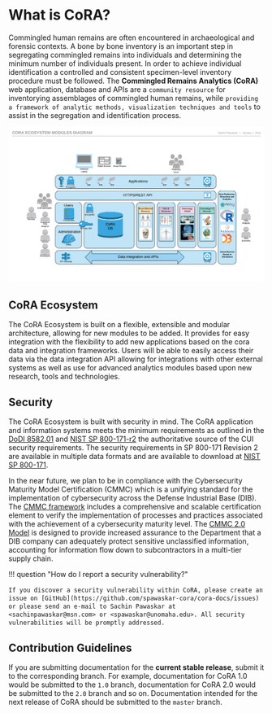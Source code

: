 # What is CoRA?
Commingled human remains are often encountered in archaeological and forensic contexts. A bone by bone inventory is an important step in segregating commingled remains into individuals and determining the minimum number of individuals present. In order to achieve individual identification a controlled and consistent specimen-level inventory procedure must be followed. The **Commingled Remains Analytics (CoRA)** web application, database and APIs are a `community resource` for inventorying assemblages of commingled human remains, while `providing a framework of analytic methods, visualization techniques and tools` to assist in the segregation and identification process.

![CoRA Ecosystem Architecture](assets/images/architecture/Cora-Ecosystem-Modules-Diagram.png)

## CoRA Ecosystem
The CoRA Ecosystem is built on a flexible, extensible and modular architecture, allowing for new modules to be added. It provides for easy integration with the flexibility to add new applications based on the cora data and integration frameworks. Users will be able to easily access their data via the data integration API allowing for integrations with other external systems as well as use for advanced analytics modules based upon new research, tools and technologies.

## Security
The CoRA Ecosystem is built with security in mind. The CoRA application and information systems meets the minimum requirements as outlined in the [DoDI 8582.01]( https://fas.org/irp/doddir/dod/i8582_01.pdf) and [NIST SP 800-171-r2](https://nvlpubs.nist.gov/nistpubs/SpecialPublications/NIST.SP.800-171r2.pdf) the authoritative source of the CUI security requirements. The security requirements in SP 800-171 Revision 2 are available in multiple data formats and are available to download at [NIST SP 800-171](https://csrc.nist.gov/publications/detail/sp/800-171/rev-2/final). 

In the near future, we plan to be in compliance with the Cybersecurity Maturity Model Certification (CMMC) which is a unifying standard for the implementation of cybersecurity across the Defense Industrial Base (DIB). The [CMMC framework](https://dodcio.defense.gov/CMMC/) includes a comprehensive and scalable certification element to verify the implementation of processes and practices associated with the achievement of a cybersecurity maturity level. The [CMMC 2.0 Model](https://dodcio.defense.gov/Portals/0/Documents/CMMC/ModelOverview_V2.0_FINAL2_20211202_508.pdf) is designed to provide increased assurance to the Department that a DIB company can adequately protect sensitive unclassified information, accounting for information flow down to subcontractors in a multi-tier supply chain.

!!! question "How do I report a security vulnerability?"

    If you discover a security vulnerability within CoRA, please create an issue on [GitHub](https://github.com/spawaskar-cora/cora-docs/issues) or please send an e-mail to Sachin Pawaskar at <sachinpawaskar@msn.com> or <spawaskar@unomaha.edu>. All security vulnerabilities will be promptly addressed.

## Contribution Guidelines

If you are submitting documentation for the **current stable release**, submit it to the corresponding branch. For example, documentation for CoRA 1.0 would be submitted to the `1.0` branch, documentation for CoRA 2.0 would be submitted to the `2.0` branch and so on. Documentation intended for the next release of CoRA should be submitted to the `master` branch.
